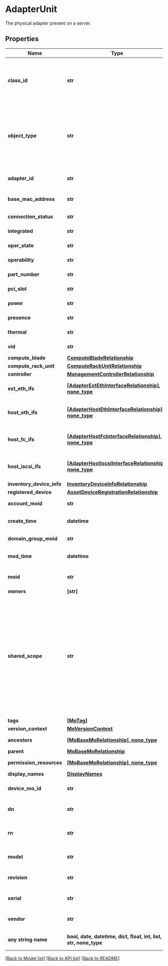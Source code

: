 # AdapterUnit

The physical adapter present on a server.
## Properties
Name | Type | Description | Notes
------------ | ------------- | ------------- | -------------
**class_id** | **str** | The concrete type of this complex type. Its value must be the same as the &#39;objectType&#39; property. The OpenAPI document references this property as a discriminator value. | [readonly] 
**object_type** | **str** | The fully-qualified type of this managed object, i.e. the class name. This property is optional. The ObjectType is implied from the URL path. If specified, the value of objectType must match the class name specified in the URL path. | [readonly] 
**adapter_id** | **str** | Unique Identifier of an adapter Unit within a Rack Interface. | [optional] [readonly] 
**base_mac_address** | **str** | Original Base Mac address of an adapter unit. | [optional] [readonly] 
**connection_status** | **str** | Connectivity Status of adapter - A or B or AB. | [optional] [readonly] 
**integrated** | **str** | Cisco Integrated adapter or other type. | [optional] [readonly] 
**oper_state** | **str** | Operational state of an adapter unit. | [optional] [readonly] 
**operability** | **str** | Operability state of an adapter unit. | [optional] [readonly] 
**part_number** | **str** | Part number of an adapter unit. | [optional] [readonly] 
**pci_slot** | **str** | PCIe slot of the adapter in the server. | [optional] [readonly] 
**power** | **str** | Power state of an adapter unit. | [optional] [readonly] 
**presence** | **str** | Adapter Unit presence or absence. | [optional] [readonly] 
**thermal** | **str** | Thermal state of an adapter unit. | [optional] [readonly] 
**vid** | **str** | Virtual Id of the adapter in the server. | [optional] [readonly] 
**compute_blade** | [**ComputeBladeRelationship**](ComputeBladeRelationship.md) |  | [optional] 
**compute_rack_unit** | [**ComputeRackUnitRelationship**](ComputeRackUnitRelationship.md) |  | [optional] 
**controller** | [**ManagementControllerRelationship**](ManagementControllerRelationship.md) |  | [optional] 
**ext_eth_ifs** | [**[AdapterExtEthInterfaceRelationship], none_type**](AdapterExtEthInterfaceRelationship.md) | An array of relationships to adapterExtEthInterface resources. | [optional] [readonly] 
**host_eth_ifs** | [**[AdapterHostEthInterfaceRelationship], none_type**](AdapterHostEthInterfaceRelationship.md) | An array of relationships to adapterHostEthInterface resources. | [optional] [readonly] 
**host_fc_ifs** | [**[AdapterHostFcInterfaceRelationship], none_type**](AdapterHostFcInterfaceRelationship.md) | An array of relationships to adapterHostFcInterface resources. | [optional] [readonly] 
**host_iscsi_ifs** | [**[AdapterHostIscsiInterfaceRelationship], none_type**](AdapterHostIscsiInterfaceRelationship.md) | An array of relationships to adapterHostIscsiInterface resources. | [optional] [readonly] 
**inventory_device_info** | [**InventoryDeviceInfoRelationship**](InventoryDeviceInfoRelationship.md) |  | [optional] 
**registered_device** | [**AssetDeviceRegistrationRelationship**](AssetDeviceRegistrationRelationship.md) |  | [optional] 
**account_moid** | **str** | The Account ID for this managed object. | [optional] [readonly] 
**create_time** | **datetime** | The time when this managed object was created. | [optional] [readonly] 
**domain_group_moid** | **str** | The DomainGroup ID for this managed object. | [optional] [readonly] 
**mod_time** | **datetime** | The time when this managed object was last modified. | [optional] [readonly] 
**moid** | **str** | The unique identifier of this Managed Object instance. | [optional] 
**owners** | **[str]** |  | [optional] 
**shared_scope** | **str** | Intersight provides pre-built workflows, tasks and policies to end users through global catalogs. Objects that are made available through global catalogs are said to have a &#39;shared&#39; ownership. Shared objects are either made globally available to all end users or restricted to end users based on their license entitlement. Users can use this property to differentiate the scope (global or a specific license tier) to which a shared MO belongs. | [optional] [readonly] 
**tags** | [**[MoTag]**](MoTag.md) |  | [optional] 
**version_context** | [**MoVersionContext**](MoVersionContext.md) |  | [optional] 
**ancestors** | [**[MoBaseMoRelationship], none_type**](MoBaseMoRelationship.md) | An array of relationships to moBaseMo resources. | [optional] [readonly] 
**parent** | [**MoBaseMoRelationship**](MoBaseMoRelationship.md) |  | [optional] 
**permission_resources** | [**[MoBaseMoRelationship], none_type**](MoBaseMoRelationship.md) | An array of relationships to moBaseMo resources. | [optional] [readonly] 
**display_names** | [**DisplayNames**](DisplayNames.md) |  | [optional] 
**device_mo_id** | **str** | The database identifier of the registered device of an object. | [optional] [readonly] 
**dn** | **str** | The Distinguished Name unambiguously identifies an object in the system. | [optional] [readonly] 
**rn** | **str** | The Relative Name uniquely identifies an object within a given context. | [optional] [readonly] 
**model** | **str** | This field identifies the model of the given component. | [optional] [readonly] 
**revision** | **str** | This field identifies the revision of the given component. | [optional] [readonly] 
**serial** | **str** | This field identifies the serial of the given component. | [optional] [readonly] 
**vendor** | **str** | This field identifies the vendor of the given component. | [optional] [readonly] 
**any string name** | **bool, date, datetime, dict, float, int, list, str, none_type** | any string name can be used but the value must be the correct type | [optional]

[[Back to Model list]](../README.md#documentation-for-models) [[Back to API list]](../README.md#documentation-for-api-endpoints) [[Back to README]](../README.md)


